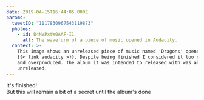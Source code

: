 ```yaml
---
date: 2019-04-15T16:44:05.000Z
params:
  tweetID: "1117830967543119873"
  photos:
    - id: D4NVPxtW0AAF-I1
      alt: The waveform of a piece of music opened in Audacity.
  context: >-
    This image shows an unreleased piece of music named 'Dragons' opened in
    {{< link audacity >}}. Despite being finished I considered it too cheesy
    and overproduced. The album it was intended to released with was also
    unreleased.
---
```


It's finished!\
But this will remain a bit of a secret until the album's done
